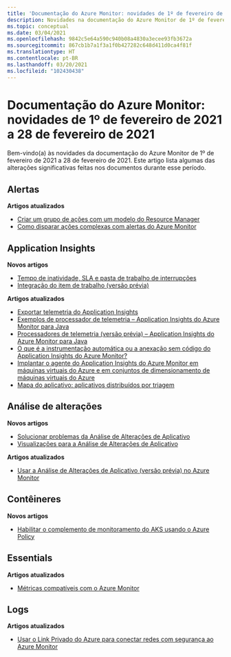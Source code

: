 ```yaml
---
title: 'Documentação do Azure Monitor: novidades de 1º de fevereiro de 2021 a 28 de fevereiro de 2021'
description: Novidades na documentação do Azure Monitor de 1º de fevereiro de 2021 a 28 de fevereiro de 2021.
ms.topic: conceptual
ms.date: 03/04/2021
ms.openlocfilehash: 9842c5e64a590c940b08a4830a3ecee93fb3672a
ms.sourcegitcommit: 867cb1b7a1f3a1f0b427282c648d411d0ca4f81f
ms.translationtype: HT
ms.contentlocale: pt-BR
ms.lasthandoff: 03/20/2021
ms.locfileid: "102430438"
---
```

# <a name="azure-monitor-docs-whats-new-for-february-1-2021---february-28-2021"></a>Documentação do Azure Monitor: novidades de 1º de fevereiro de 2021 a 28 de fevereiro de 2021

Bem-vindo(a) às novidades da documentação do Azure Monitor de 1º de fevereiro de 2021 a 28 de fevereiro de 2021. Este artigo lista algumas das alterações significativas feitas nos documentos durante esse período.

## <a name="alerts"></a>Alertas

**Artigos atualizados**

- [Criar um grupo de ações com um modelo do Resource Manager](./alerts/action-groups-create-resource-manager-template.md)
- [Como disparar ações complexas com alertas do Azure Monitor](./alerts/action-groups-logic-app.md)

## <a name="application-insights"></a>Application Insights

**Novos artigos**

- [Tempo de inatividade, SLA e pasta de trabalho de interrupções](./app/sla-report.md)
- [Integração do item de trabalho (versão prévia)](./app/work-item-integration.md)

**Artigos atualizados**

- [Exportar telemetria do Application Insights](./app/export-telemetry.md)
- [Exemplos de processador de telemetria – Application Insights do Azure Monitor para Java](./app/java-standalone-telemetry-processors-examples.md)
- [Processadores de telemetria (versão prévia) – Application Insights do Azure Monitor para Java](./app/java-standalone-telemetry-processors.md)
- [O que é a instrumentação automática ou a anexação sem código do Application Insights do Azure Monitor?](./app/codeless-overview.md)
- [Implantar o agente do Application Insights do Azure Monitor em máquinas virtuais do Azure e em conjuntos de dimensionamento de máquinas virtuais do Azure](./app/azure-vm-vmss-apps.md)
- [Mapa do aplicativo: aplicativos distribuídos por triagem](./app/app-map.md)

## <a name="change-analysis"></a>Análise de alterações

**Novos artigos**

- [Solucionar problemas da Análise de Alterações de Aplicativo](./app/change-analysis-troubleshoot.md)
- [Visualizações para a Análise de Alterações de Aplicativo](./app/change-analysis-visualizations.md)

**Artigos atualizados**

- [Usar a Análise de Alterações de Aplicativo (versão prévia) no Azure Monitor](./app/change-analysis.md)

## <a name="containers"></a>Contêineres

**Novos artigos**

- [Habilitar o complemento de monitoramento do AKS usando o Azure Policy](./containers/container-insights-enable-aks-policy.md)

## <a name="essentials"></a>Essentials

**Artigos atualizados**

- [Métricas compatíveis com o Azure Monitor](./essentials/metrics-supported.md)


## <a name="logs"></a>Logs

**Artigos atualizados**

- [Usar o Link Privado do Azure para conectar redes com segurança ao Azure Monitor](./logs/private-link-security.md)


